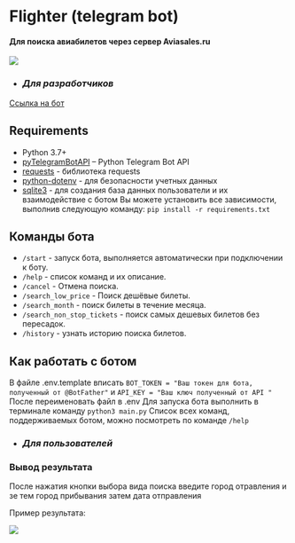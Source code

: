# Flighter (telegram bot)
#### Для поиска авиабилетов через сервер Aviasales.ru
![](D:\python_basic_diploma\smltgl.jpg)
-   ###  ***Для разработчиков*** 

[Ссылка на бот](https://t.me/check_fly_bot)


## Requirements

* Python 3.7+
* [pyTelegramBotAPI](https://github.com/python-telegram-bot/python-telegram-bot) – Python Telegram Bot API
* [requests](https://github.com/psf/requests) - библиотека requests
* [python-dotenv](https://github.com/theskumar/python-dotenv) - для безопасности учетных данных
* [sqlite3](https://github.com/sqlite/sqlite) - для создания база данных пользователи и их взаимодействие с ботом
Вы можете установить все зависимости, выполнив следующую команду: `pip install -r requirements.txt`


## Команды бота

* `/start` - запуск бота, выполняется автоматически при подключении к боту.
* `/help` - список команд и их описание.
* `/cancel` - Отмена поиска.
* `/search_low_price` - Поиск дешёвые билеты.
* `/search_month` - поиск билеты в течение месяца.
* `/search_non_stop_tickets` - поиск самых дешевых билетов без пересадок.
* `/history` - узнать историю поиска билетов.

## Как работать с ботом 
В файле .env.template вписать `BOT_TOKEN = "Ваш токен для бота, полученный от @BotFather"`
и `API_KEY = "Ваш ключ полученный от API "`
После переименовать файл в .env
Для запуска бота выполнить в терминале команду `python3 main.py`
Список всех команд, поддерживаемых ботом, можно посмотреть по команде `/help`


-   ###  ***Для пользователей*** 
### Вывод результата

После нажатия кнопки выбора вида поиска введите город отравления и зе тем город прибывания затем дата отправления

Пример результата:

![](D:\python_basic_diploma\2023-05-26_14-58-27.png)

